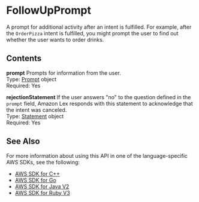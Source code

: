# FollowUpPrompt<a name="API_FollowUpPrompt"></a>

A prompt for additional activity after an intent is fulfilled\. For example, after the `OrderPizza` intent is fulfilled, you might prompt the user to find out whether the user wants to order drinks\.

## Contents<a name="API_FollowUpPrompt_Contents"></a>

 **prompt**   <a name="lex-Type-FollowUpPrompt-prompt"></a>
Prompts for information from the user\.   
Type: [Prompt](API_Prompt.md) object  
Required: Yes

 **rejectionStatement**   <a name="lex-Type-FollowUpPrompt-rejectionStatement"></a>
If the user answers "no" to the question defined in the `prompt` field, Amazon Lex responds with this statement to acknowledge that the intent was canceled\.   
Type: [Statement](API_Statement.md) object  
Required: Yes

## See Also<a name="API_FollowUpPrompt_SeeAlso"></a>

For more information about using this API in one of the language\-specific AWS SDKs, see the following:
+  [AWS SDK for C\+\+](https://docs.aws.amazon.com/goto/SdkForCpp/lex-models-2017-04-19/FollowUpPrompt) 
+  [AWS SDK for Go](https://docs.aws.amazon.com/goto/SdkForGoV1/lex-models-2017-04-19/FollowUpPrompt) 
+  [AWS SDK for Java V2](https://docs.aws.amazon.com/goto/SdkForJavaV2/lex-models-2017-04-19/FollowUpPrompt) 
+  [AWS SDK for Ruby V3](https://docs.aws.amazon.com/goto/SdkForRubyV3/lex-models-2017-04-19/FollowUpPrompt) 